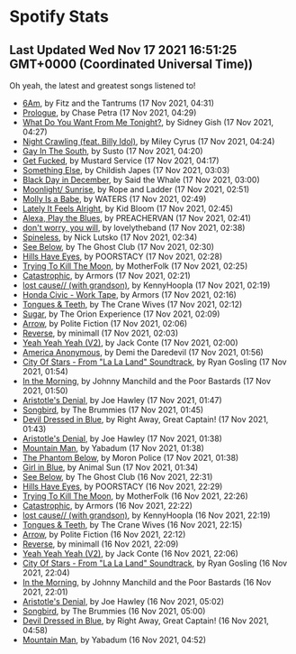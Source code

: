 
# Spotify Stats
## Last Updated Wed Nov 17 2021 16:51:25 GMT+0000 (Coordinated Universal Time))

Oh yeah, the latest and greatest songs listened to!

- [6Am](https://www.last.fm/music/Fitz+and+the+Tantrums/_/6Am), by Fitz and the Tantrums (17 Nov 2021, 04:31)
- [Prologue](https://www.last.fm/music/Chase+Petra/_/Prologue), by Chase Petra (17 Nov 2021, 04:29)
- [What Do You Want From Me Tonight?](https://www.last.fm/music/Sidney+Gish/_/What+Do+You+Want+From+Me+Tonight%3F), by Sidney Gish (17 Nov 2021, 04:27)
- [Night Crawling (feat. Billy Idol)](https://www.last.fm/music/Miley+Cyrus/_/Night+Crawling+(feat.+Billy+Idol)), by Miley Cyrus (17 Nov 2021, 04:24)
- [Gay In The South](https://www.last.fm/music/Susto/_/Gay+In+The+South), by Susto (17 Nov 2021, 04:20)
- [Get Fucked](https://www.last.fm/music/Mustard+Service/_/Get+Fucked), by Mustard Service (17 Nov 2021, 04:17)
- [Something Else](https://www.last.fm/music/Childish+Japes/_/Something+Else), by Childish Japes (17 Nov 2021, 03:03)
- [Black Day in December](https://www.last.fm/music/Said+the+Whale/_/Black+Day+in+December), by Said the Whale (17 Nov 2021, 03:00)
- [Moonlight/ Sunrise](https://www.last.fm/music/Rope+and+Ladder/_/Moonlight%2F+Sunrise), by Rope and Ladder (17 Nov 2021, 02:51)
- [Molly Is a Babe](https://www.last.fm/music/WATERS/_/Molly+Is+a+Babe), by WATERS (17 Nov 2021, 02:49)
- [Lately It Feels Alright](https://www.last.fm/music/Kid+Bloom/_/Lately+It+Feels+Alright), by Kid Bloom (17 Nov 2021, 02:45)
- [Alexa, Play the Blues](https://www.last.fm/music/PREACHERVAN/_/Alexa,+Play+the+Blues), by PREACHERVAN (17 Nov 2021, 02:41)
- [don't worry, you will](https://www.last.fm/music/lovelytheband/_/don%27t+worry,+you+will), by lovelytheband (17 Nov 2021, 02:38)
- [Spineless](https://www.last.fm/music/Nick+Lutsko/_/Spineless), by Nick Lutsko (17 Nov 2021, 02:34)
- [See Below](https://www.last.fm/music/The+Ghost+Club/_/See+Below), by The Ghost Club (17 Nov 2021, 02:30)
- [Hills Have Eyes](https://www.last.fm/music/POORSTACY/_/Hills+Have+Eyes), by POORSTACY (17 Nov 2021, 02:28)
- [Trying To Kill The Moon](https://www.last.fm/music/MotherFolk/_/Trying+To+Kill+The+Moon), by MotherFolk (17 Nov 2021, 02:25)
- [Catastrophic](https://www.last.fm/music/Armors/_/Catastrophic), by Armors (17 Nov 2021, 02:21)
- [lost cause// (with grandson)](https://www.last.fm/music/KennyHoopla/_/lost+cause%2F%2F+(with+grandson)), by KennyHoopla (17 Nov 2021, 02:19)
- [Honda Civic - Work Tape](https://www.last.fm/music/Armors/_/Honda+Civic+-+Work+Tape), by Armors (17 Nov 2021, 02:16)
- [Tongues & Teeth](https://www.last.fm/music/The+Crane+Wives/_/Tongues+&+Teeth), by The Crane Wives (17 Nov 2021, 02:12)
- [Sugar](https://www.last.fm/music/The+Orion+Experience/_/Sugar), by The Orion Experience (17 Nov 2021, 02:09)
- [Arrow](https://www.last.fm/music/Polite+Fiction/_/Arrow), by Polite Fiction (17 Nov 2021, 02:06)
- [Reverse](https://www.last.fm/music/minimall/_/Reverse), by minimall (17 Nov 2021, 02:03)
- [Yeah Yeah Yeah (V2)](https://www.last.fm/music/Jack+Conte/_/Yeah+Yeah+Yeah+(V2)), by Jack Conte (17 Nov 2021, 02:00)
- [America Anonymous](https://www.last.fm/music/Demi+the+Daredevil/_/America+Anonymous), by Demi the Daredevil (17 Nov 2021, 01:56)
- [City Of Stars - From "La La Land" Soundtrack](https://www.last.fm/music/Ryan+Gosling/_/City+Of+Stars+-+From+%22La+La+Land%22+Soundtrack), by Ryan Gosling (17 Nov 2021, 01:54)
- [In the Morning](https://www.last.fm/music/Johnny+Manchild+and+the+Poor+Bastards/_/In+the+Morning), by Johnny Manchild and the Poor Bastards (17 Nov 2021, 01:50)
- [Aristotle's Denial](https://www.last.fm/music/Joe+Hawley/_/Aristotle%27s+Denial), by Joe Hawley (17 Nov 2021, 01:47)
- [Songbird](https://www.last.fm/music/The+Brummies/_/Songbird), by The Brummies (17 Nov 2021, 01:45)
- [Devil Dressed in Blue](https://www.last.fm/music/Right+Away,+Great+Captain!/_/Devil+Dressed+in+Blue), by Right Away, Great Captain! (17 Nov 2021, 01:43)
- [Aristotle's Denial](https://www.last.fm/music/Joe+Hawley/_/Aristotle%27s+Denial), by Joe Hawley (17 Nov 2021, 01:38)
- [Mountain Man](https://www.last.fm/music/Yabadum/_/Mountain+Man), by Yabadum (17 Nov 2021, 01:38)
- [The Phantom Below](https://www.last.fm/music/Moron+Police/_/The+Phantom+Below), by Moron Police (17 Nov 2021, 01:38)
- [Girl in Blue](https://www.last.fm/music/Animal+Sun/_/Girl+in+Blue), by Animal Sun (17 Nov 2021, 01:34)
- [See Below](https://www.last.fm/music/The+Ghost+Club/_/See+Below), by The Ghost Club (16 Nov 2021, 22:31)
- [Hills Have Eyes](https://www.last.fm/music/POORSTACY/_/Hills+Have+Eyes), by POORSTACY (16 Nov 2021, 22:29)
- [Trying To Kill The Moon](https://www.last.fm/music/MotherFolk/_/Trying+To+Kill+The+Moon), by MotherFolk (16 Nov 2021, 22:26)
- [Catastrophic](https://www.last.fm/music/Armors/_/Catastrophic), by Armors (16 Nov 2021, 22:22)
- [lost cause// (with grandson)](https://www.last.fm/music/KennyHoopla/_/lost+cause%2F%2F+(with+grandson)), by KennyHoopla (16 Nov 2021, 22:19)
- [Tongues & Teeth](https://www.last.fm/music/The+Crane+Wives/_/Tongues+&+Teeth), by The Crane Wives (16 Nov 2021, 22:15)
- [Arrow](https://www.last.fm/music/Polite+Fiction/_/Arrow), by Polite Fiction (16 Nov 2021, 22:12)
- [Reverse](https://www.last.fm/music/minimall/_/Reverse), by minimall (16 Nov 2021, 22:09)
- [Yeah Yeah Yeah (V2)](https://www.last.fm/music/Jack+Conte/_/Yeah+Yeah+Yeah+(V2)), by Jack Conte (16 Nov 2021, 22:06)
- [City Of Stars - From "La La Land" Soundtrack](https://www.last.fm/music/Ryan+Gosling/_/City+Of+Stars+-+From+%22La+La+Land%22+Soundtrack), by Ryan Gosling (16 Nov 2021, 22:04)
- [In the Morning](https://www.last.fm/music/Johnny+Manchild+and+the+Poor+Bastards/_/In+the+Morning), by Johnny Manchild and the Poor Bastards (16 Nov 2021, 22:01)
- [Aristotle's Denial](https://www.last.fm/music/Joe+Hawley/_/Aristotle%27s+Denial), by Joe Hawley (16 Nov 2021, 05:02)
- [Songbird](https://www.last.fm/music/The+Brummies/_/Songbird), by The Brummies (16 Nov 2021, 05:00)
- [Devil Dressed in Blue](https://www.last.fm/music/Right+Away,+Great+Captain!/_/Devil+Dressed+in+Blue), by Right Away, Great Captain! (16 Nov 2021, 04:58)
- [Mountain Man](https://www.last.fm/music/Yabadum/_/Mountain+Man), by Yabadum (16 Nov 2021, 04:52)
